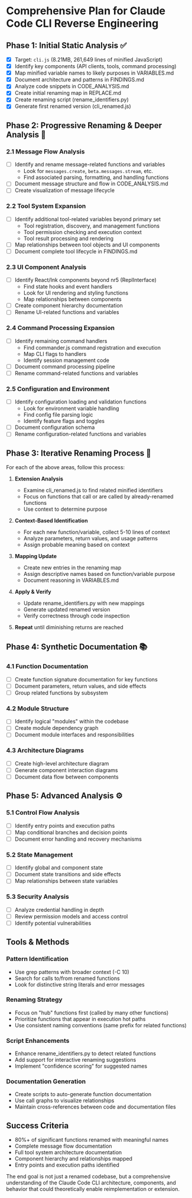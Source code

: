 # Comprehensive Plan for Claude Code CLI Reverse Engineering

## Phase 1: Initial Static Analysis ✅
- [x] Target: `cli.js` (8.21MB, 261,649 lines of minified JavaScript)
- [x] Identify key components (API clients, tools, command processing)
- [x] Map minified variable names to likely purposes in VARIABLES.md
- [x] Document architecture and patterns in FINDINGS.md
- [x] Analyze code snippets in CODE_ANALYSIS.md
- [x] Create initial renaming map in REPLACE.md
- [x] Create renaming script (rename_identifiers.py)
- [x] Generate first renamed version (cli_renamed.js)

## Phase 2: Progressive Renaming & Deeper Analysis 🔄

### 2.1 Message Flow Analysis
- [ ] Identify and rename message-related functions and variables
  - Look for `messages.create`, `beta.messages.stream`, etc.
  - Find associated parsing, formatting, and handling functions
- [ ] Document message structure and flow in CODE_ANALYSIS.md
- [ ] Create visualization of message lifecycle

### 2.2 Tool System Expansion
- [ ] Identify additional tool-related variables beyond primary set
  - Tool registration, discovery, and management functions
  - Tool permission checking and execution context
  - Tool result processing and rendering
- [ ] Map relationships between tool objects and UI components
- [ ] Document complete tool lifecycle in FINDINGS.md

### 2.3 UI Component Analysis
- [ ] Identify React/Ink components beyond nr5 (ReplInterface)
  - Find state hooks and event handlers
  - Look for UI rendering and styling functions
  - Map relationships between components
- [ ] Create component hierarchy documentation
- [ ] Rename UI-related functions and variables

### 2.4 Command Processing Expansion
- [ ] Identify remaining command handlers
  - Find commander.js command registration and execution
  - Map CLI flags to handlers
  - Identify session management code
- [ ] Document command processing pipeline
- [ ] Rename command-related functions and variables

### 2.5 Configuration and Environment
- [ ] Identify configuration loading and validation functions
  - Look for environment variable handling
  - Find config file parsing logic
  - Identify feature flags and toggles
- [ ] Document configuration schema
- [ ] Rename configuration-related functions and variables

## Phase 3: Iterative Renaming Process 🔄

For each of the above areas, follow this process:

1. **Extension Analysis**
   - Examine cli_renamed.js to find related minified identifiers
   - Focus on functions that call or are called by already-renamed functions
   - Use context to determine purpose

2. **Context-Based Identification**
   - For each new function/variable, collect 5-10 lines of context
   - Analyze parameters, return values, and usage patterns
   - Assign probable meaning based on context

3. **Mapping Update**
   - Create new entries in the renaming map
   - Assign descriptive names based on function/variable purpose
   - Document reasoning in VARIABLES.md

4. **Apply & Verify**
   - Update rename_identifiers.py with new mappings
   - Generate updated renamed version
   - Verify correctness through code inspection

5. **Repeat** until diminishing returns are reached

## Phase 4: Synthetic Documentation 📚

### 4.1 Function Documentation
- [ ] Create function signature documentation for key functions
- [ ] Document parameters, return values, and side effects
- [ ] Group related functions by subsystem

### 4.2 Module Structure
- [ ] Identify logical "modules" within the codebase
- [ ] Create module dependency graph
- [ ] Document module interfaces and responsibilities

### 4.3 Architecture Diagrams
- [ ] Create high-level architecture diagram
- [ ] Generate component interaction diagrams
- [ ] Document data flow between components

## Phase 5: Advanced Analysis ⚙️

### 5.1 Control Flow Analysis
- [ ] Identify entry points and execution paths
- [ ] Map conditional branches and decision points
- [ ] Document error handling and recovery mechanisms

### 5.2 State Management
- [ ] Identify global and component state
- [ ] Document state transitions and side effects
- [ ] Map relationships between state variables

### 5.3 Security Analysis
- [ ] Analyze credential handling in depth
- [ ] Review permission models and access control
- [ ] Identify potential vulnerabilities

## Tools & Methods

### Pattern Identification
- Use grep patterns with broader context (-C 10)
- Search for calls to/from renamed functions
- Look for distinctive string literals and error messages

### Renaming Strategy
- Focus on "hub" functions first (called by many other functions)
- Prioritize functions that appear in execution hot paths
- Use consistent naming conventions (same prefix for related functions)

### Script Enhancements
- Enhance rename_identifiers.py to detect related functions
- Add support for interactive renaming suggestions
- Implement "confidence scoring" for suggested names

### Documentation Generation
- Create scripts to auto-generate function documentation
- Use call graphs to visualize relationships
- Maintain cross-references between code and documentation files

## Success Criteria

- 80%+ of significant functions renamed with meaningful names
- Complete message flow documentation
- Full tool system architecture documentation
- Component hierarchy and relationships mapped
- Entry points and execution paths identified

The end goal is not just a renamed codebase, but a comprehensive understanding of the Claude Code CLI architecture, components, and behavior that could theoretically enable reimplementation or extension.